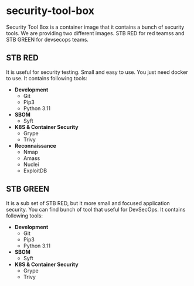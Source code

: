 # security-tool-box

Security Tool Box is a container image that it contains a bunch of security tools. We are providing two different images.
STB RED for red teamss and STB GREEN for devsecops teams.
## STB RED 
It is useful for security testing. Small and easy to use. You just need docker to use. It contains following tools:
- **Development**
  - Git
  - Pip3
  - Python 3.11
- **SBOM**
  - Syft
- **K8S & Container Security**
  - Grype
  - Trivy
- **Reconnaissance**
  - Nmap
  - Amass
  - Nuclei
  - ExploitDB

## STB GREEN 
It is a sub set of STB RED, but it more small and focused application security. You can find bunch of tool that useful for DevSecOps. It contains following tools:
- **Development**
  - Git
  - Pip3
  - Python 3.11
- **SBOM**
  - Syft
- **K8S & Container Security**
  - Grype
  - Trivy
